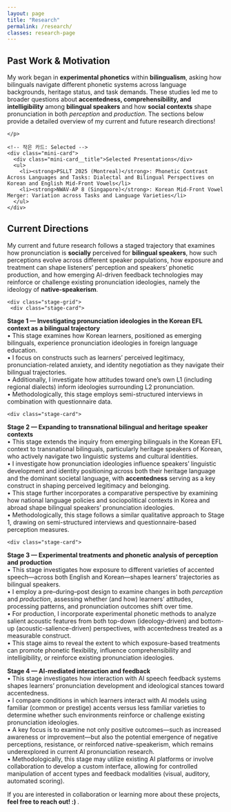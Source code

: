 ```yaml
---
layout: page
title: "Research"
permalink: /research/
classes: research-page
---
```


<div class="research">

  <!-- 블록 1: 과거 연구 주제 & 현재로 이어진 계기 -->
  <section class="research-block">
    <h2>Past Work &amp; Motivation</h2>
    <p>
     My work began in <strong>experimental phonetics</strong> within <strong>bilingualism</strong>, asking how bilinguals
navigate different phonetic systems across language backgrounds, heritage status, and task demands.
These studies led me to broader questions about <strong>accentedness, comprehensibility, and intelligibility</strong> among <strong>bilingual speakers</strong>
and how <strong>social contexts</strong> shape pronunciation in both <em>perception</em> and <em>production</em>.
The sections below provide a detailed overview of my current and future research directions! 

    </p>

    <!-- 작은 카드: Selected -->
    <div class="mini-card">
      <div class="mini-card__title">Selected Presentations</div>
      <ul>
        <li><strong>PSLLT 2025 (Montreal)</strong>: Phonetic Contrast Across Languages and Tasks: Dialectal and Bilingual Perspectives on Korean and English Mid-Front Vowels</li>
        <li><strong>NWAV-AP 8 (Singapore)</strong>: Korean Mid-Front Vowel Merger: Variation across Tasks and Language Varieties</li>
      </ul>
    </div>
  </section>

  <!-- 블록 2: 현재 연구 방향 (Stage 카드들 유지) -->
  <section class="research-block">
    <h2>Current Directions</h2>
    <p>
      My current and future research follows a staged trajectory that examines how pronunciation is <strong>socially</strong> perceived for <strong>bilingual speakers</strong>, how such perceptions evolve across different speaker populations, how exposure and treatment can shape listeners’ perception and speakers’ phonetic production, and how emerging AI-driven feedback technologies may reinforce or challenge existing pronunciation ideologies, namely the ideology of <strong>native-speakerism</strong>.
    </p>

    <div class="stage-grid">
     <div class="stage-card">
  <strong>Stage 1 — Investigating pronunciation ideologies in the Korean EFL context as a bilingual trajectory</strong><br>
  • This stage examines how Korean learners, positioned as emerging bilinguals, experience pronunciation ideologies in foreign language education.<br>
  • I focus on constructs such as learners’ perceived legitimacy, pronunciation-related anxiety, and identity negotiation as they navigate their bilingual trajectories.<br>
  • Additionally, I investigate how attitudes toward one’s own L1 (including regional dialects) inform ideologies surrounding L2 pronunciation.<br>
  • Methodologically, this stage employs semi-structured interviews in combination with questionnaire data.
</div>

    <div class="stage-card">
  <strong>Stage 2 — Expanding to transnational bilingual and heritage speaker contexts</strong><br>
  • This stage extends the inquiry from emerging bilinguals in the Korean EFL context to transnational bilinguals, particularly heritage speakers of Korean, who actively navigate two linguistic systems and cultural identities.<br>
  • I investigate how pronunciation ideologies influence speakers’ linguistic development and identity positioning across both their heritage language and the dominant societal language, with <strong>accentedness</strong> serving as a key construct in shaping perceived legitimacy and belonging.<br>
  • This stage further incorporates a comparative perspective by examining how national language policies and sociopolitical contexts in Korea and abroad shape bilingual speakers’ pronunciation ideologies.<br>
  • Methodologically, this stage follows a similar qualitative approach to Stage 1, drawing on semi-structured interviews and questionnaire-based perception measures.
</div>


    <div class="stage-card">
  <strong>Stage 3 — Experimental treatments and phonetic analysis of perception and production</strong><br>
  • This stage investigates how exposure to different varieties of accented speech—across both English and Korean—shapes learners’ trajectories as bilingual speakers.<br>
  • I employ a pre–during–post design to examine changes in both <em>perception</em> and <em>production</em>, assessing whether (and how) learners' attitudes, processing patterns, and pronunciation outcomes shift over time.<br>
  • For production, I incorporate experimental phonetic methods to analyze salient acoustic features from both top-down (ideology-driven) and bottom-up (acoustic-salience-driven) perspectives, with accentedness treated as a measurable construct.<br>
  • This stage aims to reveal the extent to which exposure-based treatments can promote phonetic flexibility, influence comprehensibility and intelligibility, or reinforce existing pronunciation ideologies.
</div>

<div class="stage-card">
  <strong>Stage 4 — AI-mediated interaction and feedback</strong><br>
  • This stage investigates how interaction with AI speech feedback systems shapes learners’ pronunciation development and ideological stances toward accentedness.<br>
  • I compare conditions in which learners interact with AI models using familiar (common or prestige) accents versus less familiar varieties to determine whether such environments reinforce or challenge existing pronunciation ideologies.<br>
  • A key focus is to examine not only positive outcomes—such as increased awareness or improvement—but also the potential emergence of negative perceptions, resistance, or reinforced native-speakerism, which remains underexplored in current AI pronunciation research.<br>
  • Methodologically, this stage may utilize existing AI platforms or involve collaboration to develop a custom interface, allowing for controlled manipulation of accent types and feedback modalities (visual, auditory, automated scoring).
</div>

  </section>

  <p class="research-foot">
    If you are interested in collaboration or learning more about these projects,
    <strong>feel free to reach out! :) </strong>. 
  </p>

</div>
